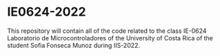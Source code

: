 # IE0624-2022
This repository will contain all of the code related to the class IE-0624 Laboratorio de Microcontroladores of the University of Costa Rica of the student Sofia Fonseca Munoz during IIS-2022.
